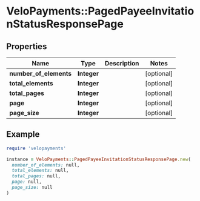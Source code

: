 # VeloPayments::PagedPayeeInvitationStatusResponsePage

## Properties

| Name | Type | Description | Notes |
| ---- | ---- | ----------- | ----- |
| **number_of_elements** | **Integer** |  | [optional] |
| **total_elements** | **Integer** |  | [optional] |
| **total_pages** | **Integer** |  | [optional] |
| **page** | **Integer** |  | [optional] |
| **page_size** | **Integer** |  | [optional] |

## Example

```ruby
require 'velopayments'

instance = VeloPayments::PagedPayeeInvitationStatusResponsePage.new(
  number_of_elements: null,
  total_elements: null,
  total_pages: null,
  page: null,
  page_size: null
)
```

